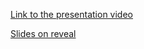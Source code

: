 [Link to the presentation video](https://youtu.be/tgcQm7LGOCU)

[Slides on reveal](https://lustrous-squirrel-7eec75.netlify.app)

